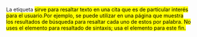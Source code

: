 La etiqueta <mark> sirve para resaltar texto en una cita que es de particular interés para el usuario.Por ejemplo, se puede utilizar en una página que muestra los resultados de búsqueda para resaltar cada uno de estos por palabra.
No uses el elemento <mark> para resaltado de sintaxis; usa el elemento <span>  para este fin.